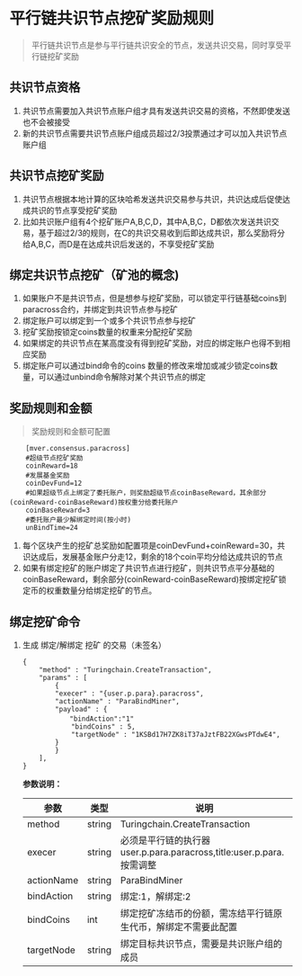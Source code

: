 # 平行链共识节点挖矿奖励规则
>平行链共识节点是参与平行链共识安全的节点，发送共识交易，同时享受平行链挖矿奖励

## 共识节点资格
1. 共识节点需要加入共识节点账户组才具有发送共识交易的资格，不然即使发送也不会被接受
1. 新的共识节点需要共识节点账户组成员超过2/3投票通过才可以加入共识节点账户组

## 共识节点挖矿奖励
1. 共识节点根据本地计算的区块哈希发送共识交易参与共识，共识达成后促使达成共识的节点享受挖矿奖励
1. 比如共识账户组有4个挖矿账户A,B,C,D，其中A,B,C，D都依次发送共识交易，基于超过2/3的规则，在C的共识交易收到后即达成共识，那么奖励将分给A,B,C，而D是在达成共识后发送的，不享受挖矿奖励

## 绑定共识节点挖矿（矿池的概念)
1. 如果账户不是共识节点，但是想参与挖矿奖励，可以锁定平行链基础coins到paracross合约，并绑定到共识节点参与挖矿
1. 绑定账户可以绑定到一个或多个共识节点参与挖矿
1. 挖矿奖励按锁定coins数量的权重来分配挖矿奖励
1. 如果绑定的共识节点在某高度没有得到挖矿奖励，对应的绑定账户也得不到相应奖励
1. 绑定账户可以通过bind命令的coins 数量的修改来增加或减少锁定coins数量，可以通过unbind命令解除对某个共识节点的绑定

## 奖励规则和金额
>奖励规则和金额可配置
```
    [mver.consensus.paracross]
    #超级节点挖矿奖励
    coinReward=18
    #发展基金奖励
    coinDevFund=12
    #如果超级节点上绑定了委托账户，则奖励超级节点coinBaseReward，其余部分(coinReward-coinBaseReward)按权重分给委托账户
    coinBaseReward=3
    #委托账户最少解绑定时间(按小时)
    unBindTime=24
```
1. 每个区块产生的挖矿总奖励如配置项是coinDevFund+coinReward=30，共识达成后，发展基金账户分走12，剩余的18个coin平均分给达成共识的节点
1. 如果有绑定挖矿的账户绑定了共识节点进行挖矿，则共识节点平分基础的coinBaseReward，剩余部分(coinReward-coinBaseReward)按绑定挖矿锁定币的权重数量分给绑定挖矿的节点。

## 绑定挖矿命令
1. 生成 绑定/解绑定 挖矿 的交易（未签名）

    ```
    {
        "method" : "Turingchain.CreateTransaction",
        "params" : [
            {
            "execer" : "{user.p.para}.paracross",
            "actionName" : "ParaBindMiner",
            "payload" : {
    　　　　　　　"bindAction":"1"
                "bindCoins" : 5,
                "targetNode" : "1KSBd17H7ZK8iT37aJztFB22XGwsPTdwE4",
            }
            }
        ],
    }
    ```

    **参数说明：**

    |参数|类型|说明|
    |----|----|----|
    |method|string|Turingchain.CreateTransaction|
    |execer|string|必须是平行链的执行器user.p.para.paracross,title:user.p.para.按需调整|
    |actionName|string|ParaBindMiner|
    |bindAction|string|绑定:1，解绑定:2|
    |bindCoins|int|绑定挖矿冻结币的份额，需冻结平行链原生代币，解绑定不需要此配置|
    |targetNode|string|绑定目标共识节点，需要是共识账户组的成员|


